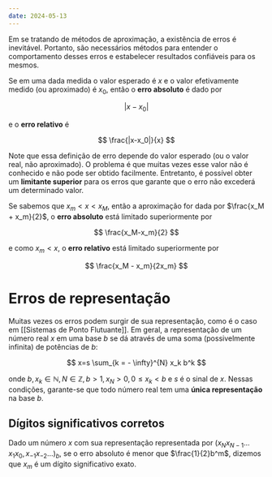 ```yaml
---
date: 2024-05-13
---
```


Em se tratando de métodos de aproximação, a existência de erros é inevitável. Portanto, são necessários métodos para entender o comportamento desses erros e estabelecer resultados confiáveis para os mesmos.

Se em uma dada medida o valor esperado é $x$ e o valor efetivamente medido (ou aproximado) é $x_0$, então o **erro absoluto** é dado por

$$ |x-x_0| $$

e o **erro relativo** é

$$ \frac{|x-x_0|}{x} $$

Note que essa definição de erro depende do valor esperado (ou o valor real, não aproximado). O problema é que muitas vezes esse valor não é conhecido e não pode ser obtido facilmente. Entretanto, é possível obter um **limitante superior** para os erros que garante que o erro não excederá um determinado valor.

Se sabemos que $x_m < x < x_M$, então a aproximação for dada por $\frac{x_M + x_m}{2}$, o **erro absoluto** está limitado superiormente por

$$ \frac{x_M-x_m}{2} $$

e como $x_m < x$, o **erro relativo** está limitado superiormente por

$$ \frac{x_M - x_m}{2x_m} $$

# Erros de representação

Muitas vezes os erros podem surgir de sua representação, como é o caso em [[Sistemas de Ponto Flutuante]]. Em geral, a representação de um número real $x$ em uma base $b$ se dá através de uma soma (possivelmente infinita) de potências de $b$:

$$
x=s \sum_{k = - \infty}^{N} x_k b^k
$$

onde $b, x_k \in \mathbb{N}, N \in \mathbb{Z}, b>1, x_N > 0, 0 \leq x_k < b$ e $s$ é o sinal de $x$. Nessas condições, garante-se que todo número real tem uma **única representação** na base $b$.

## Dígitos significativos corretos

Dado um número $x$ com sua representação representada por $(x_Nx_{N-1}\dots x_1x_0,x_{-1}x_{-2}\dots)_b$, se o erro absoluto é menor que $\frac{1}{2}b^m$, dizemos que $x_m$ é um dígito significativo exato.

